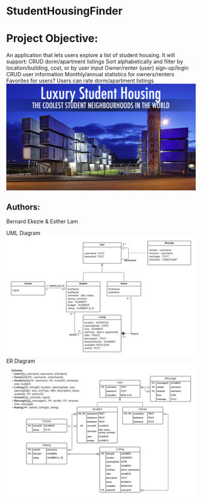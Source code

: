 # StudentHousingFinder

# Project Objective:
An application that lets users explore a list of student housing. It will support:
CRUD dorm/apartment listings
Sort alphabetically and filter by location/building, cost, or by user input
Owner/renter (user) sign-up/login 
CRUD user information
Monthly/annual statistics for owners/renters
Favorites for users?
Users can rate dorm/apartment listings
![Logo](screenshots/SH.png)

## Authors:
Bernard Ekezie & Esther Lam

UML Diagram
![Logo](screenshots/Project1_UML.png)
ER Diagram
![Logo](screenshots/Project1_ERD.png)
